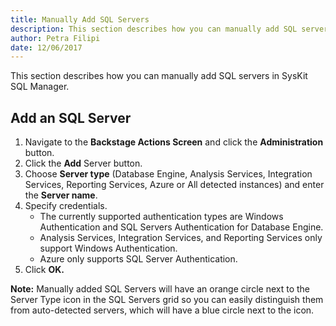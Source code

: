 ```yaml
---
title: Manually Add SQL Servers
description: This section describes how you can manually add SQL servers in SysKit SQL Manager.
author: Petra Filipi
date: 12/06/2017
---
```

This section describes how you can manually add SQL servers in SysKit SQL Manager.

## Add an SQL Server

1. Navigate to the __Backstage Actions Screen__ and click the __Administration__ button.
2. Click the __Add__ Server button.
3. Choose __Server type__ (Database Engine, Analysis Services, Integration Services, Reporting Services, Azure or All detected instances) and enter the __Server name__.
4. Specify credentials.
   * The currently supported authentication types are Windows Authentication and SQL Servers Authentication for Database Engine.
   * Analysis Services, Integration Services, and Reporting Services only support Windows Authentication.
   * Azure only supports SQL Server Authentication.
5. Click __OK.__

__Note:__ Manually added SQL Servers will have an orange circle next to the Server Type icon in the SQL Servers grid so you can easily distinguish them from auto-detected servers, which will have a blue circle next to the icon.